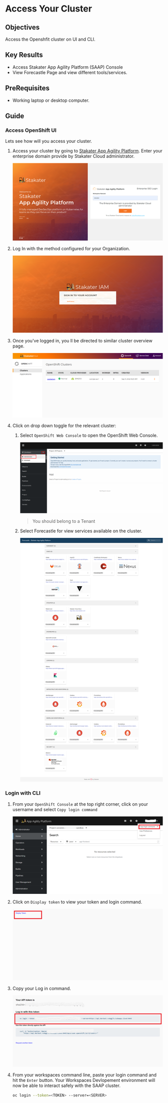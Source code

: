 # Access Your Cluster

## Objectives

Access the Openshfit cluster on UI and CLI.

## Key Results

- Access Stakater App Agility Platform (SAAP) Console
- View Forecastle Page and view different tools/services.

## PreRequisites

- Working laptop or desktop computer.

## Guide

### Access OpenShift UI
Lets see how will you access your cluster.

1. Access your cluster by going to [Stakater App Agility Platform](https://cloud.stakater.com/). Enter your enterprise domain provide by Stakater Cloud administrator.

    ![Stakater App Agility Platform Home](images/cloud-stakater-com.png)

1. Log In with the method configured for your Organization.

    ![Stakater App Agility Platform Login](images/cloud-stakater-com-login.png)

1. Once you've logged in, you ll be directed to similar cluster overview page.

    ![Stakater App Agility Platform Home](images/cluster-management-page.png)

1. Click on drop down toggle for the relevant cluster:

    1. Select `OpenShift Web Console` to open the OpenShift Web Console.

        ![OpenShift Console](images/saap-admin-view.png)

        > You should belong to a Tenant

    1. Select Forecastle for view services available on the cluster.

        ![Stakater App Agility Platform Home](images/forecastle-homepage.png)

### Login with CLI

1. From your `OpenShift Console` at the top right corner, click on your username and select `Copy login command`

    ![Copy login command](images/copy-login-command.png)

2. Click on `Display token` to view your token and login command.

    ![Display Token](images/display-token.png)

3. Copy your Log in command.

    ![Copy login token](images/copy-login-token.png)

4. From your workspaces command line, paste your login command and hit the `Enter` button. Your Workspaces Devlopement environment will now be able to interact safely with the SAAP cluster.

    ```bash
    oc login --token=<TOKEN> --server=<SERVER>
    ```
